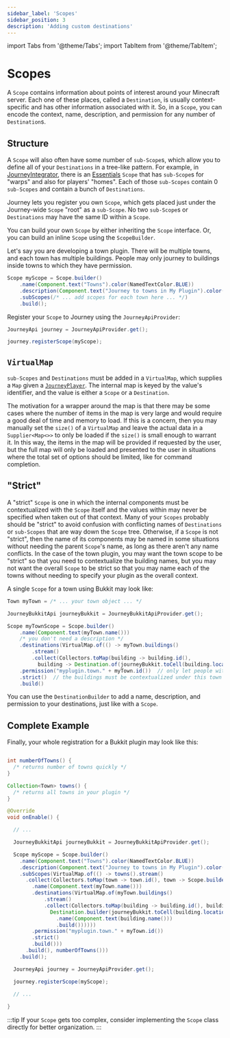 ```yaml
---
sidebar_label: 'Scopes'
sidebar_position: 3
description: 'Adding custom destinations'
---
```


import Tabs from '@theme/Tabs';
import TabItem from '@theme/TabItem';

# Scopes

A `Scope` contains information about points of interest around your Minecraft server. Each one of these places, called a `Destination`, is usually context-specific and has other information associated with it. So, in a `Scope`, you can encode the context, name, description, and permission for any number of `Destination`s.

## Structure

A `Scope` will also often have some number of `sub-Scope`s, which allow you to define all of your `Destinations` in a tree-like pattern. For example, in [JourneyIntegrator](/docs/admin/integration.md), there is an [Essentials](https://essentialsx.net/) `Scope` that has `sub-Scope`s for "warps" and also for players' "homes". Each of those `sub-Scopes` contain 0 `sub-Scopes` and contain a bunch of `Destinations`.

Journey lets you register you own `Scope`, which gets placed just under the Journey-wide `Scope` "root" as a `sub-Scope`. No two `sub-Scope`s or `Destinations` may have the same ID within a `Scope`.

You can build your own `Scope` by either inheriting the `Scope` interface. Or, you can build an inline `Scope` using the `ScopeBuilder`.

Let's say you are developing a town plugin. There will be multiple towns, and each town has multiple buildings. People may only journey to buildings inside towns to which they have permission.

```java
Scope myScope = Scope.builder()
    .name(Component.text("Towns").color(NamedTextColor.BLUE))
    .description(Component.text("Journey to towns in My Plugin").color(NamedTextColor.GREEN))
    .subScopes(/* ... add scopes for each town here ... */)
    .build();
```

Register your `Scope` to Journey using the `JourneyApiProvider`:

```java
JourneyApi journey = JourneyApiProvider.get();

journey.registerScope(myScope);
```

## `VirtualMap`

`sub-Scopes` and `Destinations` must be added in a `VirtualMap`, which supplies a `Map` given a [`JourneyPlayer`](/docs/dev/journey-player.md). The internal map is keyed by the value's identifier, and the value is either a `Scope` or a `Destination`. 

The motivation for a wrapper around the map is that there may be some cases where the number of items in the map is very large and would require a good deal of time and memory to load. If this is a concern, then you may manually set the `size()` of a `VirtualMap` and leave the actual data in a `Supplier<Map<>>` to only be loaded if the `size()` is small enough to warrant it. In this way, the items in the map will be provided if requested by the user, but the full map will only be loaded and presented to the user in situations where the total set of options should be limited, like for command completion.

## "Strict"

A "strict" `Scope` is one in which the internal components must be contextualized with the `Scope` itself and the values within may never be specified when taken out of that context. Many of your `Scopes` probably should be "strict" to avoid confusion with conflicting names of `Destinations` or `sub-Scopes` that are way down the `Scope` tree. Otherwise, if a `Scope` is not "strict", then the name of its components may be named in some situations without needing the parent `Scope`'s name, as long as there aren't any name conflicts. In the case of the town plugin, you may want the town scope to be "strict" so that you need to contextualize the building names, but you may not want the overall `Scope` to be strict so that you may name each of the towns without needing to specify your plugin as the overall context.

A single `Scope` for a town using Bukkit may look like:

```java
Town myTown = /* ... your town object ... */

JourneyBukkitApi journeyBukkit = JourneyBukkitApiProvider.get();

Scope myTownScope = Scope.builder()
    .name(Component.text(myTown.name()))
    /* you don't need a description */
    .destinations(VirtualMap.of(() -> myTown.buildings()
        .stream()
        .collect(Collectors.toMap(building -> building.id(), 
          building -> Destination.of(journeyBukkit.toCell(building.location()))))))
    .permission("myplugin.town." + myTown.id())  // only let people with town permissions use this scope
    .strict()  // the buildings must be contextualized under this town if anyone wants to use it
    .build()
```

You can use the `DestinationBuilder` to add a name, description, and permission to your destinations, just like with a `Scope`.

## Complete Example

Finally, your whole registration for a Bukkit plugin may look like this:

```java

int numberOfTowns() {
  /* returns number of towns quickly */
}

Collection<Town> towns() {
  /* returns all towns in your plugin */
}

@Override
void onEnable() {

  // ...

  JourneyBukkitApi journeyBukkit = JourneyBukkitApiProvider.get();

  Scope myScope = Scope.builder()
    .name(Component.text("Towns").color(NamedTextColor.BLUE))
    .description(Component.text("Journey to towns in My Plugin").color(NamedTextColor.GREEN))
    .subScopes(VirtualMap.of(() -> towns().stream()
      .collect(Collectors.toMap(town -> town.id(), town -> Scope.builder()
        .name(Component.text(myTown.name()))
        .destinations(VirtualMap.of(myTown.buildings()
            .stream()
            .collect(Collectors.toMap(building -> building.id(), building -> 
              Destination.builder(journeyBukkit.toCell(building.location())
                .name(Component.text(building.name()))
                .build())))))
        .permission("myplugin.town." + myTown.id())
        .strict()
        .build()))
      .build(), numberOfTowns()))
    .build();

  JourneyApi journey = JourneyApiProvider.get();

  journey.registerScope(myScope);

  // ...
  
}
```

:::tip
If your `Scope` gets too complex, consider implementing the `Scope` class directly for better organization.
:::